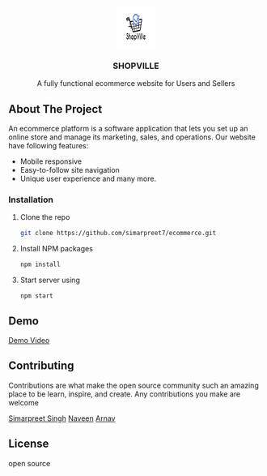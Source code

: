 
<!-- PROJECT LOGO -->
<br />
<p align="center">
  <a href="https://github.com/othneildrew/Best-README-Template">
    <img src="public/img/logo.png" alt="Logo" width="80" height="80">
  </a>

  <h3 align="center">SHOPVILLE</h3>

  <p align="center">
    A fully functional ecommerce website for Users and Sellers
    <br />
  </p>
</p>

<!-- ABOUT THE PROJECT -->
## About The Project

An ecommerce platform is a software application that lets you set up an online store and manage its marketing, sales, and operations. Our website have following features:
* Mobile responsive
* Easy-to-follow site navigation
* Unique user experience and many more.


### Installation

1. Clone the repo
   ```sh
   git clone https://github.com/simarpreet7/ecommerce.git
   ```
3. Install NPM packages
   ```sh
   npm install
   ```
4. Start server using
   ```JS
   npm start
   ```
<!-- DEMO -->
## Demo
[Demo Video](https://drive.google.com/file/d/1CCb9Gb9xqByMPQepitPJQjNrMwTLVEL5/view?usp=sharing)

<!-- CONTRIBUTING -->
## Contributing

Contributions are what make the open source community such an amazing place to be learn, inspire, and create. Any contributions you make are welcome

[Simarpreet Singh](https://github.com/simarpreet7)
[Naveen](https://github.com/gcc-naveen)
[Arnav](https://github.com/glasscode-arnav)

<!-- LICENSE -->
## License

open source

